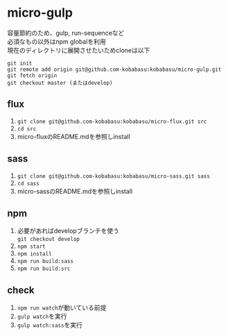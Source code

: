 # micro-gulp
容量節約のため、gulp, run-sequenceなど  
必須なもの以外はnpm globalを利用  
現在のディレクトリに展開させたいためcloneは以下

```
git init
git remote add origin git@github.com-kobabasu:kobabasu/micro-gulp.git
git fetch origin
git checkout master (またはdevelop)
```

## flux
1. `git clone git@github.com-kobabasu:kobabasu/micro-flux.git src`
1. `cd src`
1. micro-fluxのREADME.mdを参照しinstall

## sass
1. `git clone git@github.com-kobabasu:kobabasu/micro-sass.git sass`
1. `cd sass`
1. micro-sassのREADME.mdを参照しinstall

## npm
1. 必要があればdevelopブランチを使う  
   `git checkout develop`
1. `npm start`
1. `npm install`
1. `npm run build:sass`
1. `npm run build:src`

## check
1. `npm run watch`が動いている前提
1. `gulp watch`を実行
1. `gulp watch:sass`を実行
